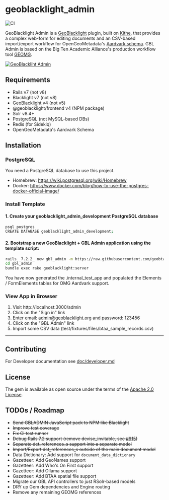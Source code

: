# geoblacklight_admin

![CI](https://github.com/geobtaa/geoblacklight_admin/actions/workflows/ci.yml/badge.svg)

GeoBlacklight Admin is a [GeoBlacklight](https://github.com/geoblacklight/geoblacklight) plugin, built on [Kithe](https://github.com/sciencehistory/kithe), that provides a complex web-form for editing documents and an CSV-based import/export workflow for OpenGeoMetadata's [Aardvark schema](https://opengeometadata.org/ogm-aardvark/). GBL Admin is based on the Big Ten Academic Alliance's production workflow tool [GEOMG](https://github.com/geobtaa/geomg).

[![GeoBlackliht Admin](https://raw.githubusercontent.com/geobtaa/geoblacklight_admin/develop/docs/gbl_admin_screenshot.png)](https://youtu.be/lWjcr-Ow228 "GeoBlacklight Admin")

## Requirements

* Rails v7 (not v8)
* Blacklight v7 (not v8)
* GeoBlacklight v4 (not v5)
* @geoblacklight/frontend v4 (NPM package)
* Solr v8.4+
* PostgreSQL (not MySQL-based DBs)
* Redis (for Sidekiq)
* OpenGeoMetadata's Aardvark Schema

## Installation

### PostgreSQL

You need a PostgreSQL database to use this project.

* Homebrew: https://wiki.postgresql.org/wiki/Homebrew
* Docker: https://www.docker.com/blog/how-to-use-the-postgres-docker-official-image/

### Install Template

#### 1. Create your geoblacklight_admin_development PostgreSQL database

```bash
psql postgres
CREATE DATABASE geoblacklight_admin_development;
```

#### 2. Bootstrap a new GeoBlacklight + GBL Admin application using the template script:

```bash
rails _7.2.2_ new gbl_admin -m https://raw.githubusercontent.com/geobtaa/geoblacklight_admin/develop/template.rb
cd gbl_admin
bundle exec rake geoblacklight:server
```

You have now generated the .internal_test_app and populated the Elements / FormElements tables for OMG Aardvark support.

### View App in Browser

1. Visit http://localhost:3000/admin
2. Click on the "Sign in" link
3. Enter email: admin@geoblacklight.org and password: 123456
4. Click on the "GBL Admin" link
5. Import some CSV data (test/fixtures/files/btaa_sample_records.csv)

-----

## Contributing

For Developer documentation see [doc/developer.md](./docs/development.md)

## License
The gem is available as open source under the terms of the [Apache 2.0 License](https://opensource.org/license/apache-2-0).

## TODOs / Roadmap
* ~~Send GBLADMIN JavaScript pack to NPM like Blacklight~~
* ~~Improve test coverage~~
* ~~Fix CI test runner~~
* ~~Debug Rails 7.2 support (remove devise_invitable, see [#915](https://github.com/scambra/devise_invitable/issues/915))~~
* ~~Separate dct_references_s support into a separate model~~
* ~~Import/Export dct_references_s outside of the main document model~~
* Data Dictionary: Add support for `document_data_dictionary`
* Gazetteer: Add GeoNames support
* Gazetteer: Add Who's On First support
* Gazetteer: Add Ollama support
* Gazetteer: Add BTAA spatial file support
* Migrate our GBL API controllers to just RSolr-based models
* DRY up Gem dependencies and Engine routing
* Remove any remaining GEOMG references